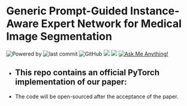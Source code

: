 # Generic Prompt-Guided Instance-Aware Expert Network for Medical Image Segmentation
![Powered by](https://img.shields.io/badge/Based_on-Pytorch-blue?logo=pytorch) 
![last commit](https://img.shields.io/github/last-commit/hjklearn/GPIENet)
![GitHub](https://img.shields.io/github/license/hjklearn/GPIENet?logo=license)
![](https://img.shields.io/github/repo-size/hjklearn/GPIENet?color=green)
![](https://img.shields.io/github/stars/hjklearn/GPIENet)
[![Ask Me Anything!](https://img.shields.io/badge/Official%20-Yes-1abc9c.svg)](https://GitHub.com/hjklearn) 
<br>
- ## This repo contains an official PyTorch implementation of our paper: <br>
- The code will be open-sourced after the acceptance of the paper.

